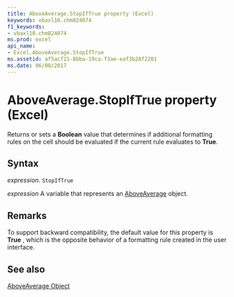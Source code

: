 ```yaml
---
title: AboveAverage.StopIfTrue property (Excel)
keywords: vbaxl10.chm824074
f1_keywords:
- vbaxl10.chm824074
ms.prod: excel
api_name:
- Excel.AboveAverage.StopIfTrue
ms.assetid: af5acf21-8bba-19ca-f3ae-eaf3b28f2201
ms.date: 06/08/2017
---
```



# AboveAverage.StopIfTrue property (Excel)

Returns or sets a  **Boolean** value that determines if additional formatting rules on the cell should be evaluated if the current rule evaluates to **True**.


## Syntax

_expression_. `StopIfTrue`

_expression_ A variable that represents an [AboveAverage](Excel.AboveAverage.md) object.


## Remarks

To support backward compatibility, the default value for this property is  **True** , which is the opposite behavior of a formatting rule created in the user interface.


## See also


[AboveAverage Object](Excel.AboveAverage.md)

